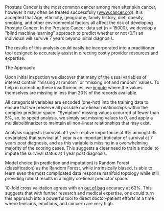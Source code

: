 Prostate Cancer is the most common cancer among men after skin cancer, however it may often be treated successfully (www.cancer.org). It is accepted that Age, ethnicity, geography, family history, diet, obesity, smoking, and other environmental factors all affect the risk of developing Prostate Cancer. In the Prostate Cancer data set (n = 15000), we develop a "blind machine learning" approach to predict whether or not (0/1) an individual will survive 7 years beyond initial diagnosis. 

The results of this analysis could easily be incorporated into a practitioner tool designed to accurately assist in directing costly provider resources and expertise. 



The Approach: 

Upon initial inspection we discover that many of the usual variables of interest contain “missing at random” or “missing not and random” values. To help in correcting these insufficiencies, we [impute](https://www.jstatsoft.org/article/view/v045i03) where the values themselves are missing in less than 20% of the records available. 

All categorical variables are encoded (one-hot) into the training data to ensure that we preserve all possible non-linear relationships within the complex predictor space. “Symptom” missing values occurred at fewer than 5%, so, to speed analysis, we simply set missing values to 0, and apply a multilabelbinarizer to maintain all non-linear relationships that may exist. 

Analysis suggests (survival at 1 year relative importance at 6% amongst 65 covariates) that survival at 1 year is an important indicator of survival at 7 years post diagnosis, and as this variable is missing in a overwhelming majority of the scoring cases. This suggests a clear need to train a model to impute the survival status at 1 year post diagnosis. 

Model choice (in prediction and imputation) is Random Forest (classification) as the Random Forest, while intrinsically biased, is able to learn even the most complicated data response manifold topology while still providing robust results in a highly co-linear predictor space. 

10-fold cross validation agrees with an [out of bag](./plots/OOB_error_rate.png) accuracy at 63%. This suggests that with further research and medical expertise, one could turn this approach into a powerful tool to direct doctor-patient efforts at a time where tensions, emotions, and concern are very high. 

